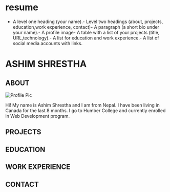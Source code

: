 # resume

- A level one heading (your name).- Level two headings (about, projects, education,work experience, contact)- A paragraph (a short bio under your name).- A profile image- A table with a list of your projects (title, URL,technology).- A list for education and work experience.- A list of social media accounts with links.

# ASHIM SHRESTHA

## ABOUT

![Profile Pic](._readme/ashim-dai.heic)

Hi! My name is Ashim Shrestha and I am from Nepal. I have been living in Canada for the last 8 months. I go to Humber College and currently enrolled in Web Development program.

## PROJECTS
## EDUCATION
## WORK EXPERIENCE
## CONTACT